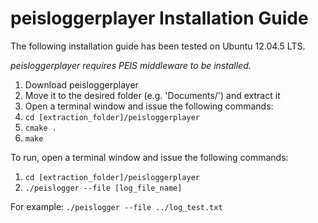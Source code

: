 ﻿# peisloggerplayer Installation Guide
The following installation guide has been tested on Ubuntu 12.04.5 LTS.

*peisloggerplayer requires PEIS middleware to be installed.*

1. Download peisloggerplayer
2. Move it to the desired folder (e.g. 'Documents/') and extract it
3. Open a terminal window and issue the following commands:
4. `cd [extraction_folder]/peisloggerplayer`
5. `cmake .`
6. `make`

To run, open a terminal window and issue the following commands:

1. `cd [extraction_folder]/peisloggerplayer`
2. `./peislogger --file [log_file_name]`

For example: `./peislogger --file ../log_test.txt`

